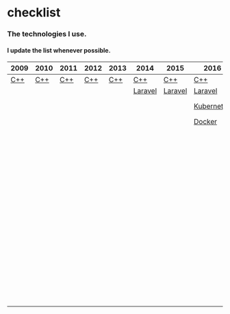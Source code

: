 # checklist

### The technologies I use.
#### I update the list whenever possible.


| 2009                       | 2010                       | 2011                       | 2012                       | 2013                       | 2014                                      | 2015                                      | 2016                                              | 2017                                              | 2018                                                        | 2019                                                        | 2020                                                        |
|----------------------------|----------------------------|----------------------------|----------------------------|----------------------------|-------------------------------------------|-------------------------------------------|---------------------------------------------------|---------------------------------------------------|-------------------------------------------------------------|-------------------------------------------------------------|-------------------------------------------------------------|
| [C++](https://isocpp.org/) | [C++](https://isocpp.org/) | [C++](https://isocpp.org/) | [C++](https://isocpp.org/) | [C++](https://isocpp.org/) | [C++](https://isocpp.org/)                | [C++](https://isocpp.org/)                | [C++](https://isocpp.org/)                        | [C++](https://isocpp.org/)                        | [C++](https://isocpp.org/)                                  | [Postgresql](https://www.postgresql.org/ "Postgresql")      | [Postgresql](https://www.postgresql.org/ "Postgresql")      |
|                            |                            |                            |                            |                            | [Laravel](https://laravel.com/ "Laravel") | [Laravel](https://laravel.com/ "Laravel") | [Laravel](https://laravel.com/ "Laravel")         | [Laravel](https://laravel.com/ "Laravel")         | [Laravel](https://laravel.com/ "Laravel")                   | [Mysql](https://www.mysql.com/ "Mysql")                     | [Docker](https://www.docker.com/ "Docker")                  |
|                            |                            |                            |                            |                            |                                           |                                           | [Kubernetes](https://kubernetes.io/ "Kubernetes") | [Kubernetes](https://kubernetes.io/ "Kubernetes") | [ZN Framework](https://www.znframework.com/ "ZN Framework") | [MongoDB](https://www.mongodb.com/ "MongoDB")               | [Kubernetes](https://kubernetes.io/ "Kubernetes")           |
|                            |                            |                            |                            |                            |                                           |                                           | [Docker](https://www.docker.com/ "Docker")        | [Docker](https://www.docker.com/ "Docker")        | [Docker](https://www.docker.com/ "Docker")                  | [Docker](https://www.docker.com/ "Docker")                  | [Node.js](https://nodejs.org/en/ "Node.js")                 |
|                            |                            |                            |                            |                            |                                           |                                           |                                                   |                                                   |                                                             | [Kubernetes](https://kubernetes.io/ "Kubernetes")           | [Express.js](https://expressjs.com/ "Express.js")           |
|                            |                            |                            |                            |                            |                                           |                                           |                                                   |                                                   |                                                             | [Node.js](https://nodejs.org/en/ "Node.js")                 | [Vue.js](https://vuejs.org/ "Vue.js")                       |
|                            |                            |                            |                            |                            |                                           |                                           |                                                   |                                                   |                                                             | [Express.js](https://expressjs.com/ "Express.js")           | [Handlebars](https://handlebarsjs.com/ "Handlebars")        |
|                            |                            |                            |                            |                            |                                           |                                           |                                                   |                                                   |                                                             | [Vue.js](https://vuejs.org/ "Vue.js")                       | [Socket.io](https://socket.io/ "Socket.io")                 |
|                            |                            |                            |                            |                            |                                           |                                           |                                                   |                                                   |                                                             | [Handlebars](https://handlebarsjs.com/ "Handlebars")        | [Redis](https://redis.io/ "Redis")                          |
|                            |                            |                            |                            |                            |                                           |                                           |                                                   |                                                   |                                                             | [Socket.io](https://socket.io/ "Socket.io")                 | [Minio](https://min.io/ "Minio")                            |
|                            |                            |                            |                            |                            |                                           |                                           |                                                   |                                                   |                                                             | [Redis](https://redis.io/ "Redis")                          | [Hapi.js](https://github.com/hapijs "Hapi.js")              |
|                            |                            |                            |                            |                            |                                           |                                           |                                                   |                                                   |                                                             | [Puppeteer](https://pptr.dev/ "Puppeteer")                  | [Azure Devops](https://dev.azure.com "Azure Devops")        |
|                            |                            |                            |                            |                            |                                           |                                           |                                                   |                                                   |                                                             | [Minio](https://min.io/ "Minio")                            | [ZN Framework](https://www.znframework.com/ "ZN Framework") |
|                            |                            |                            |                            |                            |                                           |                                           |                                                   |                                                   |                                                             | [Hapi.js](https://github.com/hapijs "Hapi.js")              | [Laravel](https://laravel.com/ "Laravel")                   |
|                            |                            |                            |                            |                            |                                           |                                           |                                                   |                                                   |                                                             | [Azure Devops](https://dev.azure.com "Azure Devops")        | [React Native](https://reactnative.dev "React Native")      |
|                            |                            |                            |                            |                            |                                           |                                           |                                                   |                                                   |                                                             | [ZN Framework](https://www.znframework.com/ "ZN Framework") | [RethinkDB](https://rethinkdb.com/ "RethinkDB")             |
|                            |                            |                            |                            |                            |                                           |                                           |                                                   |                                                   |                                                             | [Laravel](https://laravel.com/ "Laravel")                   |                                                             |
